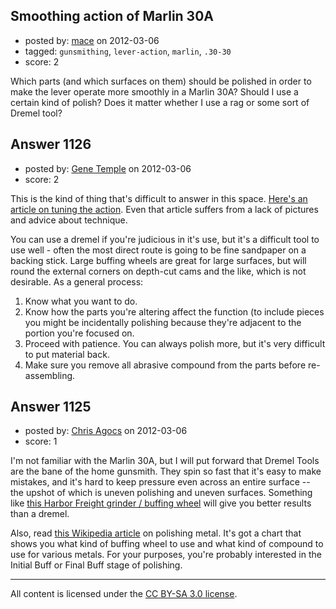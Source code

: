 ## Smoothing action of Marlin 30A

- posted by: [mace](https://stackexchange.com/users/-1/163-mace) on 2012-03-06
- tagged: `gunsmithing`, `lever-action`, `marlin`, `.30-30`
- score: 2

Which parts (and which surfaces on them) should be polished in order to make the lever operate more smoothly in a Marlin 30A? Should I use a certain kind of polish? Does it matter whether I use a rag or some sort of Dremel tool?


## Answer 1126

- posted by: [Gene Temple](https://stackexchange.com/users/-1/254-gene-temple) on 2012-03-06
- score: 2

<p>This is the kind of thing that's difficult to answer in this space.  <a href="http://marauder.homestead.com/files/tuning_m_1894.htm" rel="nofollow">Here's an article on tuning the action</a>.  Even that article suffers from a lack of pictures and advice about technique.</p>

<p>You can use a dremel if you're judicious in it's use, but it's a difficult tool to use well - often the most direct route is going to be fine sandpaper on a backing stick.  Large buffing wheels are great for large surfaces, but will round the external corners on depth-cut cams and the like, which is not desirable.  As a general process:</p>

<ol>
<li>Know what you want to do.</li>
<li>Know how the parts you're altering affect the function (to include pieces you might be incidentally polishing because they're adjacent to the portion you're focused on.</li>
<li>Proceed with patience.  You can always polish more, but it's very difficult to put material back.</li>
<li>Make sure you remove all abrasive compound from the parts before re-assembling.</li>
</ol>



## Answer 1125

- posted by: [Chris Agocs](https://stackexchange.com/users/-1/12-chris-agocs) on 2012-03-06
- score: 1

<p>I'm not familiar with the Marlin 30A, but I will put forward that Dremel Tools are the bane of the home gunsmith. They spin so fast that it's easy to make mistakes, and it's hard to keep pressure even across an entire surface -- the upshot of which is uneven polishing and uneven surfaces. Something like <a href="http://www.harborfreight.com/3-inch-mini-tool-grinder-polisher-94071.html" rel="nofollow">this Harbor Freight grinder / buffing wheel</a> will give you better results than a dremel. </p>

<p>Also, read <a href="http://en.wikipedia.org/wiki/Polishing_%28metalworking%29" rel="nofollow">this Wikipedia article</a> on polishing metal. It's got a chart that shows you what kind of buffing wheel to use and what kind of compound to use for various metals. For your purposes, you're probably interested in the Initial Buff or Final Buff stage of polishing.</p>




---

All content is licensed under the [CC BY-SA 3.0 license](https://creativecommons.org/licenses/by-sa/3.0/).

